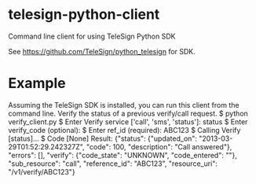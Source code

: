 telesign-python-client
======================

Command line client for using TeleSign Python SDK

See https://github.com/TeleSign/python_telesign for SDK.

Example
======================
Assuming the TeleSign SDK is installed, you can run this client from the command line.
Verify the status of a previous verify/call request.
    $ python verify_client.py
    $ Enter Verify service ['call', 'sms', 'status']: status
    $ Enter verify_code (optional):
    $ Enter ref_id (required): ABC123
    $ Calling Verify [status]...
    $ Code [None]  Result: {"status": {"updated_on": "2013-03-29T01:52:29.242327Z", "code": 100, "description": "Call answered"}, "errors": [], "verify": {"code_state": "UNKNOWN", "code_entered": ""}, "sub_resource": "call", "reference_id": "ABC123", "resource_uri": "/v1/verify/ABC123"}
